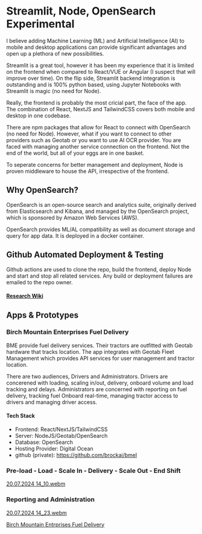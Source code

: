 # Streamlit, Node, OpenSearch Experimental

I believe adding Machine Learning (ML) and Artificial Intelligence (AI) to mobile and desktop applications can provide significant advantages and open up a plethora of new possibilities.

Streamlit is a great tool, however it has been my experience that it is limited on the frontend when compared to React/VUE or Angular (I suspect that will improve over time). On the flip side, Streamlit backend integration is outstanding and is 100% python based, using Jupyter Notebooks with Streamlit is magic (no need for Node). 

Really, the frontend is probably the most cricial part, the face of the app. The combination of React, NextJS and TailwindCSS covers both mobile and desktop in one codebase. 

There are npm packages that allow for React to connect with OpenSearch (no need for Node). However, what if you want to connect to other providers such as Geotab or you want to use AI OCR provider. You are faced with managing another service connection on the frontend. Not the end of the world, but all of your eggs are in one basket.

To seperate concerns for better management and deployment, Node is proven middleware to house the API, irrespective of the frontend. 

## Why OpenSearch?
OpenSearch is an open-source search and analytics suite, originally derived from Elasticsearch and Kibana, and managed by the OpenSearch project, which is sponsored by Amazon Web Services (AWS).

OpenSearch provides ML/AL compatibility as well as document storage and query for app data. It is deployed in a docker container.

## Github Automated Deployment & Testing
Github actions are used to clone the repo, build the frontend, deploy Node and start and stop all related services. Any build or deployment failures are emailed to the repo owner.

#### <a href="https://github.com/brockai/brockai/wiki" target="_blank">Research Wiki</a>

## Apps & Prototypes

### Birch Mountain Enterprises Fuel Delivery

BME provide fuel delivery services. Their tractors are outfitted with Geotab hardware that tracks location. The app integrates with Geotab Fleet Management which provides API services for user management and tractor location. 

There are two audiences, Drivers and Administrators. Drivers are concerened with loading, scaling in/out, delivery, onboard volume and load tracking and delays. Administrators are concerned with reporting on fuel delivery, tracking fuel Onboard real-time, managing tractor access to drivers and managing driver access.

#### Tech Stack
- Frontend: React/NextJS/TailwindCSS
- Server: NodeJS/Geotab/OpenSearch
- Database: OpenSearch
- Hosting Provider: Digital Ocean
- github (private): https://github.com/brockai/bmel

### Pre-load - Load - Scale In - Delivery - Scale Out - End Shift
[20.07.2024 14_10.webm](https://github.com/user-attachments/assets/08e4e3c1-8de1-4ddc-89a1-42e0d91c25bf)

### Reporting and Administration
[20.07.2024 14_23.webm](https://github.com/user-attachments/assets/2ffad4b5-ec0d-44a9-a00f-5b1dfebec8b6)

<a href="https://bme.brockai.com" target="_blank">Birch Mountain Entrprises Fuel Delivery</a>
